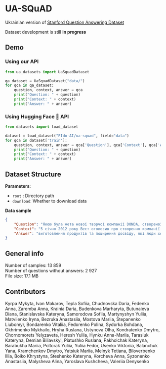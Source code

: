 # UA-SQuAD
Ukrainian version of [Stanford Question Answering Dataset](https://rajpurkar.github.io/SQuAD-explorer/)

Dataset development is still **in progress**

## Demo
### Using our API
```python
from ua_datasets import UaSquadDataset

qa_dataset = UaSquadDataset("data/")
for qca in qa_dataset:
    question, context, answer = qca
    print("Question: " + question)
    print("Context: " + context)
    print("Answer: " + answer)
```
### Using Hugging Face 🤗 API
```python
from datasets import load_dataset

dataset = load_dataset("FIdo-AI/ua-squad", field="data")
for qca in dataset['train']:
    question, context, answer = qca['Question'], qca['Context'], qca['Answer']
    print("Question: " + question)
    print("Context: " + context)
    print("Answer: " + answer)
```

## Dataset Structure
__Parameters__:</br>
- `root` : Directory path
- `download`: Whether to download data
 
__Data sample__
```json
{
    "Question": "Якою була мета нової творчої компанії DONDA, створеної Каньє?",
    "Context": "5 січня 2012 року Вест оголосив про створення компанії ...",
    "Answer": "виготовлення продуктів та поширення досвіду, які люди хочуть отримати й можуть собі дозволити"
}
```

## General info
Number of samples: 13 859  
Number of questions without answers: 2 927  
File size: 17.1 MB  


## Contributors
Kyrpa Mykyta, Ivan Makarov, Tepla Sofiia, Chudnovska Daria, Fedenko Anna, Zaremba Anna, Krainia Daria, Budenkova Marharyta, 
Butunaieva Diana, Stanislavska Kateryna, Samorodova Sofiia, Martynyshyn Yuliia, Matviienko Iryna, Bezruka Anastasiia, 
Mostova Mariia, Stepanenko Liubomyr, Bondarenko Vitaliia, Fedorenko Polina, Sydorka Bohdana, Okhrimenko Mykhailo, 
Hryha Ruslana, Ustynova Olha, Kondratenko Dmytro, Chornomorets Yelyzaveta, Heresh Yuliia, Hynku Anna-Mariia, Tarasiuk Kateryna, 
Demian Biliavskyi, Piatushko Ruslana, Pakholchak Kateryna, Barabukha Mariia, Poltorak Yuliia, Yuliia Fedor, Usenko Viktoriia, 
Balanchuk Yana, Kramchenkov Dmytro, Yatsiuk Mariia, Melnyk Tetiana, Biloverbenko Illia, Boiko Khrystyna, Steshenko Kateryna, 
Korcheva Anna, Syzonenko Anastasiia, Malysheva Alina, Yaroslava Kushcheva, Valeriia Denysenko
